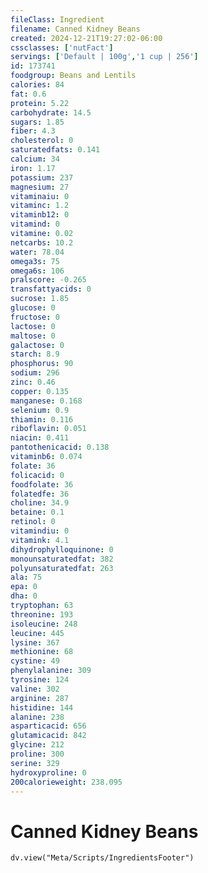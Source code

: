 ```yaml
---
fileClass: Ingredient
filename: Canned Kidney Beans
created: 2024-12-21T19:27:02-06:00
cssclasses: ['nutFact']
servings: ['Default | 100g','1 cup | 256']
id: 173741
foodgroup: Beans and Lentils
calories: 84
fat: 0.6
protein: 5.22
carbohydrate: 14.5
sugars: 1.85
fiber: 4.3
cholesterol: 0
saturatedfats: 0.141
calcium: 34
iron: 1.17
potassium: 237
magnesium: 27
vitaminaiu: 0
vitaminc: 1.2
vitaminb12: 0
vitamind: 0
vitamine: 0.02
netcarbs: 10.2
water: 78.04
omega3s: 75
omega6s: 106
pralscore: -0.265
transfattyacids: 0
sucrose: 1.85
glucose: 0
fructose: 0
lactose: 0
maltose: 0
galactose: 0
starch: 8.9
phosphorus: 90
sodium: 296
zinc: 0.46
copper: 0.135
manganese: 0.168
selenium: 0.9
thiamin: 0.116
riboflavin: 0.051
niacin: 0.411
pantothenicacid: 0.138
vitaminb6: 0.074
folate: 36
folicacid: 0
foodfolate: 36
folatedfe: 36
choline: 34.9
betaine: 0.1
retinol: 0
vitamindiu: 0
vitamink: 4.1
dihydrophylloquinone: 0
monounsaturatedfat: 382
polyunsaturatedfat: 263
ala: 75
epa: 0
dha: 0
tryptophan: 63
threonine: 193
isoleucine: 248
leucine: 445
lysine: 367
methionine: 68
cystine: 49
phenylalanine: 309
tyrosine: 124
valine: 302
arginine: 287
histidine: 144
alanine: 238
asparticacid: 656
glutamicacid: 842
glycine: 212
proline: 300
serine: 329
hydroxyproline: 0
200calorieweight: 238.095
---
```


# Canned Kidney Beans

```dataviewjs
dv.view("Meta/Scripts/IngredientsFooter")
```